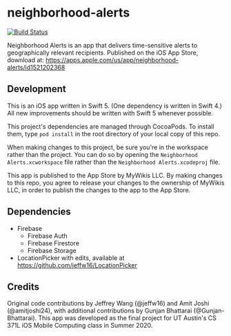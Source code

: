 # neighborhood-alerts
[![Build Status](https://travis-ci.com/jeffw16/neighborhood-alerts.svg?token=K8cPugKdgwZ3CAtTDsHu&branch=master)](https://travis-ci.com/jeffw16/neighborhood-alerts)

Neighborhood Alerts is an app that delivers time-sensitive alerts to geographically relevant recipients.  Published on the iOS App Store, download at: https://apps.apple.com/us/app/neighborhood-alerts/id1521202368

## Development

This is an iOS app written in Swift 5. (One dependency is written in Swift 4.) All new improvements should be written with Swift 5 whenever possible.

This project's dependencies are managed through CocoaPods. To install them, type `pod install` in the root directory of your local copy of this repo.

When making changes to this project, be sure you're in the workspace rather than the project. You can do so by opening the `Neighborhood Alerts.xcworkspace` file rather than the `Neighborhood Alerts.xcodeproj` file.

This app is published to the App Store by MyWikis LLC. By making changes to this repo, you agree to release your changes to the ownership of MyWikis LLC, in order to publish the changes to the app to the App Store.

## Dependencies

* Firebase
  * Firebase Auth
  * Firebase Firestore
  * Firebase Storage
* LocationPicker with edits, available at https://github.com/jeffw16/LocationPicker

## Credits

Original code contributions by Jeffrey Wang (@jeffw16) and Amit Joshi (@amitjoshi24), with additional contributions by Gunjan Bhattarai (@Gunjan-Bhattarai). This app was developed as the final project for UT Austin's CS 371L iOS Mobile Computing class in Summer 2020.
